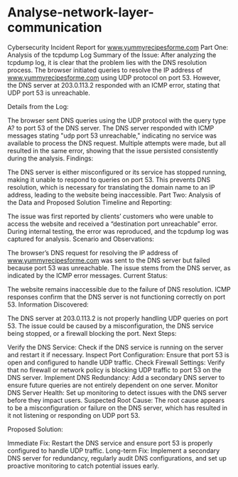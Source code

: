 # Analyse-network-layer-communication
Cybersecurity Incident Report for www.yummyrecipesforme.com
Part One: Analysis of the tcpdump Log
Summary of the Issue: After analyzing the tcpdump log, it is clear that the problem lies with the DNS resolution process. The browser initiated queries to resolve the IP address of www.yummyrecipesforme.com using UDP protocol on port 53. However, the DNS server at 203.0.113.2 responded with an ICMP error, stating that UDP port 53 is unreachable.

Details from the Log:

The browser sent DNS queries using the UDP protocol with the query type A? to port 53 of the DNS server.
The DNS server responded with ICMP messages stating "udp port 53 unreachable," indicating no service was available to process the DNS request.
Multiple attempts were made, but all resulted in the same error, showing that the issue persisted consistently during the analysis.
Findings:

The DNS server is either misconfigured or its service has stopped running, making it unable to respond to queries on port 53.
This prevents DNS resolution, which is necessary for translating the domain name to an IP address, leading to the website being inaccessible.
Part Two: Analysis of the Data and Proposed Solution
Timeline and Reporting:

The issue was first reported by clients’ customers who were unable to access the website and received a “destination port unreachable” error.
During internal testing, the error was reproduced, and the tcpdump log was captured for analysis.
Scenario and Observations:

The browser’s DNS request for resolving the IP address of www.yummyrecipesforme.com was sent to the DNS server but failed because port 53 was unreachable.
The issue stems from the DNS server, as indicated by the ICMP error messages.
Current Status:

The website remains inaccessible due to the failure of DNS resolution.
ICMP responses confirm that the DNS server is not functioning correctly on port 53.
Information Discovered:

The DNS server at 203.0.113.2 is not properly handling UDP queries on port 53.
The issue could be caused by a misconfiguration, the DNS service being stopped, or a firewall blocking the port.
Next Steps:

Verify the DNS Service: Check if the DNS service is running on the server and restart it if necessary.
Inspect Port Configuration: Ensure that port 53 is open and configured to handle UDP traffic.
Check Firewall Settings: Verify that no firewall or network policy is blocking UDP traffic to port 53 on the DNS server.
Implement DNS Redundancy: Add a secondary DNS server to ensure future queries are not entirely dependent on one server.
Monitor DNS Server Health: Set up monitoring to detect issues with the DNS server before they impact users.
Suspected Root Cause: The root cause appears to be a misconfiguration or failure on the DNS server, which has resulted in it not listening or responding on UDP port 53.

Proposed Solution:

Immediate Fix: Restart the DNS service and ensure port 53 is properly configured to handle UDP traffic.
Long-term Fix: Implement a secondary DNS server for redundancy, regularly audit DNS configurations, and set up proactive monitoring to catch potential issues early.

